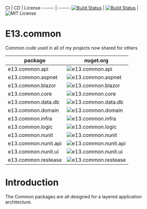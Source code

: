 CI | CD | License
------ | ------
[![Build Status](https://dev.azure.com/e13tech/common/_apis/build/status/ci?branchName=master)](https://dev.azure.com/e13tech/common/_build/latest?definitionId=29&branchName=master) | [![Build Status](https://dev.azure.com/e13tech/common/_apis/build/status/cd?branchName=master)](https://dev.azure.com/e13tech/common/_build/latest?definitionId=30&branchName=master) | ![MIT License](https://badgen.net/badge/license/MIT/blue)

# E13.common

Common code used in all of my projects now shared for others

package   | nuget.org
------ | ------
e13.common.api | ![e13.common.api](https://badgen.net/nuget/v/e13.common.api/latest)
e13.common.aspnet | ![e13.common.aspnet](https://badgen.net/nuget/v/e13.common.aspnet/latest)
e13.common.blazor | ![e13.common.blazor](https://badgen.net/nuget/v/e13.common.blazor/latest)
e13.common.core | ![e13.common.core](https://badgen.net/nuget/v/e13.common.core/latest)
e13.common.data.db | ![e13.common.data.db](https://badgen.net/nuget/v/e13.common.data.db/latest)
e13.common.domain | ![e13.common.domain](https://badgen.net/nuget/v/e13.common.domain/latest)
e13.common.infra | ![e13.common.infra](https://badgen.net/nuget/v/e13.common.infra/latest)
e13.common.logic | ![e13.common.logic](https://badgen.net/nuget/v/e13.common.logic/latest)
e13.common.nunit | ![e13.common.nunit](https://badgen.net/nuget/v/e13.common.nunit/latest)
e13.common.nunit.api | ![e13.common.nunit.api](https://badgen.net/nuget/v/e13.common.nunit.api/latest)
e13.common.nunit.ui | ![e13.common.nunit.ui](https://badgen.net/nuget/v/e13.common.nunit.ui/latest)
e13.common.restease | ![e13.common.restease](https://badgen.net/nuget/v/e13.common.restease/latest)

# Introduction

The Common packages are all designed for a layered application architecture.
